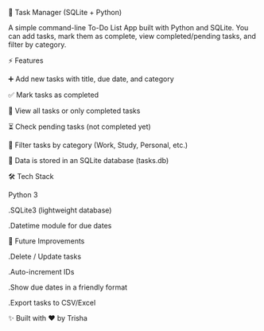 
📝 Task Manager (SQLite + Python)

A simple command-line To-Do List App built with Python and SQLite.
You can add tasks, mark them as complete, view completed/pending tasks, and filter by category.

⚡ Features

➕ Add new tasks with title, due date, and category

✅ Mark tasks as completed

📂 View all tasks or only completed tasks

⏳ Check pending tasks (not completed yet)

📌 Filter tasks by category (Work, Study, Personal, etc.)

💾 Data is stored in an SQLite database (tasks.db)

🛠️ Tech Stack

Python 3

.SQLite3 (lightweight database)

.Datetime module for due dates


🎯 Future Improvements

.Delete / Update tasks

.Auto-increment IDs

.Show due dates in a friendly format

.Export tasks to CSV/Excel

✨ Built with ❤️ by Trisha





